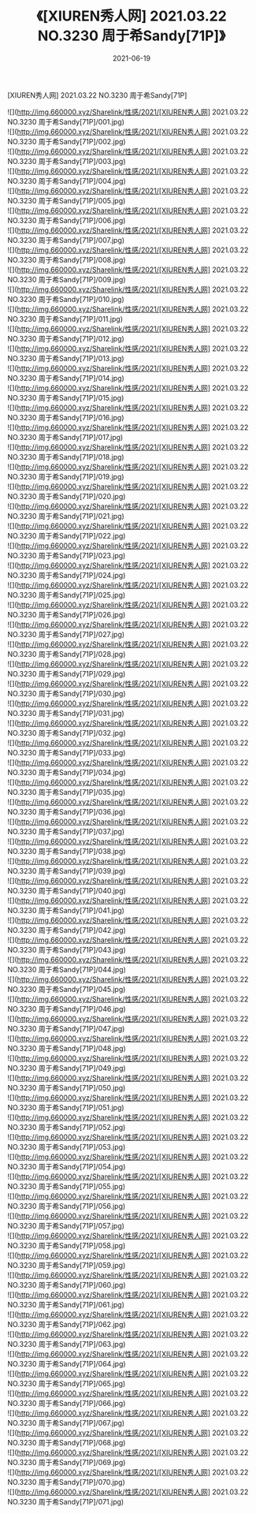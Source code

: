 ﻿---
layout: post
title:  《[XIUREN秀人网] 2021.03.22 NO.3230 周于希Sandy[71P]》
date:   2021-06-19
img: http://img.660000.xyz/Sharelink/性感/2021/[XIUREN秀人网] 2021.03.22 NO.3230 周于希Sandy[71P]/000.jpg
categories: [美女, 清纯, 唯美]
---

[XIUREN秀人网] 2021.03.22 NO.3230 周于希Sandy[71P]

  ![](http://img.660000.xyz/Sharelink/性感/2021/[XIUREN秀人网] 2021.03.22 NO.3230 周于希Sandy[71P]/001.jpg) <br> ![](http://img.660000.xyz/Sharelink/性感/2021/[XIUREN秀人网] 2021.03.22 NO.3230 周于希Sandy[71P]/002.jpg) <br> ![](http://img.660000.xyz/Sharelink/性感/2021/[XIUREN秀人网] 2021.03.22 NO.3230 周于希Sandy[71P]/003.jpg) <br> ![](http://img.660000.xyz/Sharelink/性感/2021/[XIUREN秀人网] 2021.03.22 NO.3230 周于希Sandy[71P]/004.jpg) <br> ![](http://img.660000.xyz/Sharelink/性感/2021/[XIUREN秀人网] 2021.03.22 NO.3230 周于希Sandy[71P]/005.jpg) <br> ![](http://img.660000.xyz/Sharelink/性感/2021/[XIUREN秀人网] 2021.03.22 NO.3230 周于希Sandy[71P]/006.jpg) <br> ![](http://img.660000.xyz/Sharelink/性感/2021/[XIUREN秀人网] 2021.03.22 NO.3230 周于希Sandy[71P]/007.jpg) <br> ![](http://img.660000.xyz/Sharelink/性感/2021/[XIUREN秀人网] 2021.03.22 NO.3230 周于希Sandy[71P]/008.jpg) <br> ![](http://img.660000.xyz/Sharelink/性感/2021/[XIUREN秀人网] 2021.03.22 NO.3230 周于希Sandy[71P]/009.jpg) <br> ![](http://img.660000.xyz/Sharelink/性感/2021/[XIUREN秀人网] 2021.03.22 NO.3230 周于希Sandy[71P]/010.jpg) <br> ![](http://img.660000.xyz/Sharelink/性感/2021/[XIUREN秀人网] 2021.03.22 NO.3230 周于希Sandy[71P]/011.jpg) <br> ![](http://img.660000.xyz/Sharelink/性感/2021/[XIUREN秀人网] 2021.03.22 NO.3230 周于希Sandy[71P]/012.jpg) <br> ![](http://img.660000.xyz/Sharelink/性感/2021/[XIUREN秀人网] 2021.03.22 NO.3230 周于希Sandy[71P]/013.jpg) <br> ![](http://img.660000.xyz/Sharelink/性感/2021/[XIUREN秀人网] 2021.03.22 NO.3230 周于希Sandy[71P]/014.jpg) <br> ![](http://img.660000.xyz/Sharelink/性感/2021/[XIUREN秀人网] 2021.03.22 NO.3230 周于希Sandy[71P]/015.jpg) <br> ![](http://img.660000.xyz/Sharelink/性感/2021/[XIUREN秀人网] 2021.03.22 NO.3230 周于希Sandy[71P]/016.jpg) <br> ![](http://img.660000.xyz/Sharelink/性感/2021/[XIUREN秀人网] 2021.03.22 NO.3230 周于希Sandy[71P]/017.jpg) <br> ![](http://img.660000.xyz/Sharelink/性感/2021/[XIUREN秀人网] 2021.03.22 NO.3230 周于希Sandy[71P]/018.jpg) <br> ![](http://img.660000.xyz/Sharelink/性感/2021/[XIUREN秀人网] 2021.03.22 NO.3230 周于希Sandy[71P]/019.jpg) <br> ![](http://img.660000.xyz/Sharelink/性感/2021/[XIUREN秀人网] 2021.03.22 NO.3230 周于希Sandy[71P]/020.jpg) <br> ![](http://img.660000.xyz/Sharelink/性感/2021/[XIUREN秀人网] 2021.03.22 NO.3230 周于希Sandy[71P]/021.jpg) <br> ![](http://img.660000.xyz/Sharelink/性感/2021/[XIUREN秀人网] 2021.03.22 NO.3230 周于希Sandy[71P]/022.jpg) <br> ![](http://img.660000.xyz/Sharelink/性感/2021/[XIUREN秀人网] 2021.03.22 NO.3230 周于希Sandy[71P]/023.jpg) <br> ![](http://img.660000.xyz/Sharelink/性感/2021/[XIUREN秀人网] 2021.03.22 NO.3230 周于希Sandy[71P]/024.jpg) <br> ![](http://img.660000.xyz/Sharelink/性感/2021/[XIUREN秀人网] 2021.03.22 NO.3230 周于希Sandy[71P]/025.jpg) <br> ![](http://img.660000.xyz/Sharelink/性感/2021/[XIUREN秀人网] 2021.03.22 NO.3230 周于希Sandy[71P]/026.jpg) <br> ![](http://img.660000.xyz/Sharelink/性感/2021/[XIUREN秀人网] 2021.03.22 NO.3230 周于希Sandy[71P]/027.jpg) <br> ![](http://img.660000.xyz/Sharelink/性感/2021/[XIUREN秀人网] 2021.03.22 NO.3230 周于希Sandy[71P]/028.jpg) <br> ![](http://img.660000.xyz/Sharelink/性感/2021/[XIUREN秀人网] 2021.03.22 NO.3230 周于希Sandy[71P]/029.jpg) <br> ![](http://img.660000.xyz/Sharelink/性感/2021/[XIUREN秀人网] 2021.03.22 NO.3230 周于希Sandy[71P]/030.jpg) <br> ![](http://img.660000.xyz/Sharelink/性感/2021/[XIUREN秀人网] 2021.03.22 NO.3230 周于希Sandy[71P]/031.jpg) <br> ![](http://img.660000.xyz/Sharelink/性感/2021/[XIUREN秀人网] 2021.03.22 NO.3230 周于希Sandy[71P]/032.jpg) <br> ![](http://img.660000.xyz/Sharelink/性感/2021/[XIUREN秀人网] 2021.03.22 NO.3230 周于希Sandy[71P]/033.jpg) <br> ![](http://img.660000.xyz/Sharelink/性感/2021/[XIUREN秀人网] 2021.03.22 NO.3230 周于希Sandy[71P]/034.jpg) <br> ![](http://img.660000.xyz/Sharelink/性感/2021/[XIUREN秀人网] 2021.03.22 NO.3230 周于希Sandy[71P]/035.jpg) <br> ![](http://img.660000.xyz/Sharelink/性感/2021/[XIUREN秀人网] 2021.03.22 NO.3230 周于希Sandy[71P]/036.jpg) <br> ![](http://img.660000.xyz/Sharelink/性感/2021/[XIUREN秀人网] 2021.03.22 NO.3230 周于希Sandy[71P]/037.jpg) <br> ![](http://img.660000.xyz/Sharelink/性感/2021/[XIUREN秀人网] 2021.03.22 NO.3230 周于希Sandy[71P]/038.jpg) <br> ![](http://img.660000.xyz/Sharelink/性感/2021/[XIUREN秀人网] 2021.03.22 NO.3230 周于希Sandy[71P]/039.jpg) <br> ![](http://img.660000.xyz/Sharelink/性感/2021/[XIUREN秀人网] 2021.03.22 NO.3230 周于希Sandy[71P]/040.jpg) <br> ![](http://img.660000.xyz/Sharelink/性感/2021/[XIUREN秀人网] 2021.03.22 NO.3230 周于希Sandy[71P]/041.jpg) <br> ![](http://img.660000.xyz/Sharelink/性感/2021/[XIUREN秀人网] 2021.03.22 NO.3230 周于希Sandy[71P]/042.jpg) <br> ![](http://img.660000.xyz/Sharelink/性感/2021/[XIUREN秀人网] 2021.03.22 NO.3230 周于希Sandy[71P]/043.jpg) <br> ![](http://img.660000.xyz/Sharelink/性感/2021/[XIUREN秀人网] 2021.03.22 NO.3230 周于希Sandy[71P]/044.jpg) <br> ![](http://img.660000.xyz/Sharelink/性感/2021/[XIUREN秀人网] 2021.03.22 NO.3230 周于希Sandy[71P]/045.jpg) <br> ![](http://img.660000.xyz/Sharelink/性感/2021/[XIUREN秀人网] 2021.03.22 NO.3230 周于希Sandy[71P]/046.jpg) <br> ![](http://img.660000.xyz/Sharelink/性感/2021/[XIUREN秀人网] 2021.03.22 NO.3230 周于希Sandy[71P]/047.jpg) <br> ![](http://img.660000.xyz/Sharelink/性感/2021/[XIUREN秀人网] 2021.03.22 NO.3230 周于希Sandy[71P]/048.jpg) <br> ![](http://img.660000.xyz/Sharelink/性感/2021/[XIUREN秀人网] 2021.03.22 NO.3230 周于希Sandy[71P]/049.jpg) <br> ![](http://img.660000.xyz/Sharelink/性感/2021/[XIUREN秀人网] 2021.03.22 NO.3230 周于希Sandy[71P]/050.jpg) <br> ![](http://img.660000.xyz/Sharelink/性感/2021/[XIUREN秀人网] 2021.03.22 NO.3230 周于希Sandy[71P]/051.jpg) <br> ![](http://img.660000.xyz/Sharelink/性感/2021/[XIUREN秀人网] 2021.03.22 NO.3230 周于希Sandy[71P]/052.jpg) <br> ![](http://img.660000.xyz/Sharelink/性感/2021/[XIUREN秀人网] 2021.03.22 NO.3230 周于希Sandy[71P]/053.jpg) <br> ![](http://img.660000.xyz/Sharelink/性感/2021/[XIUREN秀人网] 2021.03.22 NO.3230 周于希Sandy[71P]/054.jpg) <br> ![](http://img.660000.xyz/Sharelink/性感/2021/[XIUREN秀人网] 2021.03.22 NO.3230 周于希Sandy[71P]/055.jpg) <br> ![](http://img.660000.xyz/Sharelink/性感/2021/[XIUREN秀人网] 2021.03.22 NO.3230 周于希Sandy[71P]/056.jpg) <br> ![](http://img.660000.xyz/Sharelink/性感/2021/[XIUREN秀人网] 2021.03.22 NO.3230 周于希Sandy[71P]/057.jpg) <br> ![](http://img.660000.xyz/Sharelink/性感/2021/[XIUREN秀人网] 2021.03.22 NO.3230 周于希Sandy[71P]/058.jpg) <br> ![](http://img.660000.xyz/Sharelink/性感/2021/[XIUREN秀人网] 2021.03.22 NO.3230 周于希Sandy[71P]/059.jpg) <br> ![](http://img.660000.xyz/Sharelink/性感/2021/[XIUREN秀人网] 2021.03.22 NO.3230 周于希Sandy[71P]/060.jpg) <br> ![](http://img.660000.xyz/Sharelink/性感/2021/[XIUREN秀人网] 2021.03.22 NO.3230 周于希Sandy[71P]/061.jpg) <br> ![](http://img.660000.xyz/Sharelink/性感/2021/[XIUREN秀人网] 2021.03.22 NO.3230 周于希Sandy[71P]/062.jpg) <br> ![](http://img.660000.xyz/Sharelink/性感/2021/[XIUREN秀人网] 2021.03.22 NO.3230 周于希Sandy[71P]/063.jpg) <br> ![](http://img.660000.xyz/Sharelink/性感/2021/[XIUREN秀人网] 2021.03.22 NO.3230 周于希Sandy[71P]/064.jpg) <br> ![](http://img.660000.xyz/Sharelink/性感/2021/[XIUREN秀人网] 2021.03.22 NO.3230 周于希Sandy[71P]/065.jpg) <br> ![](http://img.660000.xyz/Sharelink/性感/2021/[XIUREN秀人网] 2021.03.22 NO.3230 周于希Sandy[71P]/066.jpg) <br> ![](http://img.660000.xyz/Sharelink/性感/2021/[XIUREN秀人网] 2021.03.22 NO.3230 周于希Sandy[71P]/067.jpg) <br> ![](http://img.660000.xyz/Sharelink/性感/2021/[XIUREN秀人网] 2021.03.22 NO.3230 周于希Sandy[71P]/068.jpg) <br> ![](http://img.660000.xyz/Sharelink/性感/2021/[XIUREN秀人网] 2021.03.22 NO.3230 周于希Sandy[71P]/069.jpg) <br> ![](http://img.660000.xyz/Sharelink/性感/2021/[XIUREN秀人网] 2021.03.22 NO.3230 周于希Sandy[71P]/070.jpg) <br> ![](http://img.660000.xyz/Sharelink/性感/2021/[XIUREN秀人网] 2021.03.22 NO.3230 周于希Sandy[71P]/071.jpg) <br>